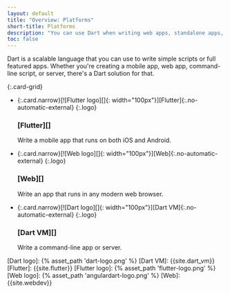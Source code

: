 ```yaml
---
layout: default
title: "Overview: Platforms"
short-title: Platforms
description: "You can use Dart when writing web apps, standalone apps, servers, mobile apps, and embedded apps."
toc: false
---
```


Dart is a scalable language that you can use to write simple scripts or full
featured apps. Whether you're creating a mobile app, web app, command-line script,
or server, there's a Dart solution for that.

{:.card-grid}
- {:.card.narrow}[![Flutter logo][]{: width="100px"}][Flutter]{:.no-automatic-external}
  {:.logo}

  ### [Flutter][]

  Write a mobile app that runs on both iOS and Android.

- {:.card.narrow}[![Web logo][]{: width="100px"}][Web]{:.no-automatic-external}
  {:.logo}

  ### [Web][]

  Write an app that runs in any modern web browser.

- {:.card.narrow}[![Dart logo][]{: width="100px"}][Dart VM]{:.no-automatic-external}
  {:.logo}

  ### [Dart VM][]

  Write a command-line app or server.


[Dart logo]: {% asset_path 'dart-logo.png' %}
[Dart VM]: {{site.dart_vm}}
[Flutter]: {{site.flutter}}
[Flutter logo]: {% asset_path 'flutter-logo.png' %}
[Web logo]: {% asset_path 'angulardart-logo.png' %}
[Web]: {{site.webdev}}
